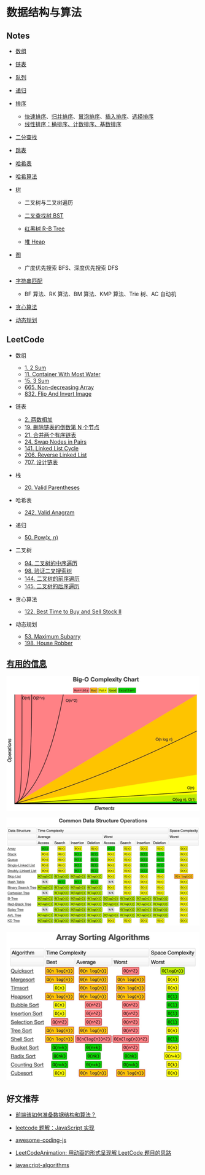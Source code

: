 # 数据结构与算法

## Notes

- [数组](/Notes/数组.md)

- [链表](/Notes/链表.md)

- [队列](/Notes/队列.md)

- [递归](/Notes/递归.md)

- [排序](/Notes/Sort.md)

  - [快速排序](/Notes/Sort/QuickSort.md)、[归并排序](/Notes/Sort/MergeSort.md)、[冒泡排序](/Notes/Sort/BubbleSort.md)、[插入排序](/Notes/Sort/InsertionSort.md)、[选择排序](/Notes/Sort/SelectionSort.md)
  - [线性排序：桶排序、计数排序、基数排序](/Notes/Sort/LinearSort.md)

- [二分查找](/Notes/BinarySearch.md)

- [跳表](/Notes/跳表.md)

- [哈希表](/Notes/HashTable.md)

- [哈希算法](/Notes/哈希算法.md)

- [树](/Notes/二叉树.md)

  - 二叉树与二叉树遍历

  - [二叉查找树 BST](/Notes/二叉查找树BST.md)

  - [红黑树 R-B Tree](/Notes/红黑树R-B-Tree.md)

  - [堆 Heap](/Notes/堆Heap.md)

* [图](/Notes/图.md)

  - 广度优先搜索 BFS、深度优先搜索 DFS

* [字符串匹配](/Notes/字符串匹配.md)

  - BF 算法、RK 算法、BM 算法、KMP 算法、Trie 树、AC 自动机

* [贪心算法](/Notes/贪心算法.md)

* [动态规划](/Notes/动态规划.md)

## LeetCode

- 数组

  - [1. 2 Sum](/LeetCode/1_TwoSum.js)
  - [11. Container With Most Water](/LeetCode/11_ContainerWithMostWater.js)
  - [15. 3 Sum](/LeetCode/15_3Sum.js)
  - [665. Non-decreasing Array](/LeetCode/665_NondecreasingArray.js)
  - [832. Flip And Invert Image](/LeetCode/832_FlipAndInvertImage.js)

- 链表

  - [2. 两数相加](/LeetCode/2_AddTwoNumbers.js)
  - [19. 删除链表的倒数第 N 个节点](/LeetCode/19_RemoveNthNodeFromEndofList.js)
  - [21. 合并两个有序链表](/LeetCode/21_MergeTwoSortedLists.js)
  - [24. Swap Nodes in Pairs](/LeetCode/24_SwapNodesInPairs.js)
  - [141. Linked List Cycle](/LeetCode/141_LinkedListCycle.js)
  - [206. Reverse Linked List](/LeetCode/206_ReverseLinkedList.js)
  - [707. 设计链表](/LeetCode/707_DesignLinkedList.js)

- 栈

  - [20. Valid Parentheses](/LeetCode/20_ValidParentheses.js)

- 哈希表

  - [242. Valid Anagram](/LeetCode/242_ValidAnagram.js)

- 递归

  - [50. Pow(x, n)](/LeetCode/50_Pow.js)

- 二叉树

  - [94. 二叉树的中序遍历](/LeetCode/94_BinaryTreeInorderTraversal.js)
  - [98. 验证二叉搜索树](/LeetCode/98_ValidateBinarySearchTree.js)
  - [144. 二叉树的前序遍历](/LeetCode/144_BinaryTreePreorderTraversal.js)
  - [145. 二叉树的后序遍历](/LeetCode/145_BinaryTreePostorderTraversal.js)

- 贪心算法

  - [122. Best Time to Buy and Sell Stock II](/LeetCode/122_BestTimetoBuyandSellStockII.js)

- 动态规划

  - [53. Maximum Subarry](/LeetCode/53_MaximumSubarray.js)
  - [198. House Robber](/LeetCode/198_HouseRobber.js)

## [有用的信息](https://www.bigocheatsheet.com/)

![](/Assets/images/Big-O_Complexity_Chart.png)

![](/Assets/images/Common_Data_Structure_Operations.png)

![](/Assets/images/Array_Sorting_Algorithms.png)

<!-- ## [数据结构与算法之美](https://time.geekbang.org/column/126)

1. 如何抓住重点，系统高效的学习数据结构与算法

   - [数据结构与算法大纲](/MindMap/Geek/知识图谱.jpg)
   - [20 个基本知识点](/Notes/Geek/01.20个基本知识点.md)
   - [学习技巧](/Notes/Geek/01.学习技巧.md)

2. [学习书单](/MindMap/Geek/学习书单.jpg)

3. 复杂度分析（上）：如何分析、统计算法的执行效率和资源消耗？

   - [大 O 复杂度表示法](/Notes/Geek/03.大O复杂度表示法.md)
   - [时间复杂度分析](/Notes/Geek/03.时间复杂度分析.md)
   - [常用的几种时间复杂度曲线图](/MindMap/Geek/常用的几种时间复杂度曲线图.jpg)
   - [几种常见时间复杂度实例分析](/Notes/Geek/03.几种常见时间复杂度实例分析.md)

4. [复杂度分析（下）：浅析最好、最坏、平均、均摊时间复杂度](/Notes/Geek/04.最好、最坏、平均、均摊时间复杂度.md)

5. [数组](/Notes/Geek/05.数组.md)

7. [栈](/Notes/Geek/07.栈.md)

8. [队列](/Notes/Geek/08.队列.md)

9. [递归](/Notes/Geek/09.递归.md)  -->

## 好文推荐

- [前端该如何准备数据结构和算法？](https://juejin.im/post/5d5b307b5188253da24d3cd1)

- [leetcode 题解：JavaScript 实现](https://github.com/azl397985856/leetcode)

- [awesome-coding-js](https://github.com/ConardLi/awesome-coding-js)

- [LeetCodeAnimation: 用动画的形式呈现解 LeetCode 题目的思路](https://github.com/MisterBooo/LeetCodeAnimation)

- [javascript-algorithms](https://github.com/trekhleb/javascript-algorithms)
